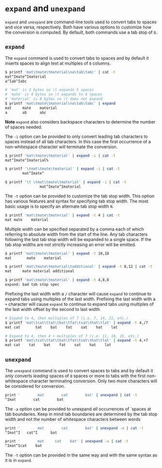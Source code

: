 # `expand` and `unexpand`
`expand` and `unexpand` are command-line tools used to convert tabs to spaces and vice versa, respectively. Both have various options to customize how the conversion is computed. By default, both commands use a tab stop of `8`.

## `expand`
The `expand` command is used to convert tabs to spaces and by default it inserts spaces to align text at multiples of `8` columns.

```bash
$ printf 'mat\tmate\tmaterial\na\tab\tabc' | cat -t
mat^Imate^Imaterial
a^Iab^Iabc

# 'mat' is 3 bytes so \t expands 5 spaces
# 'mate' is 4 bytes so \t expands to 4 spaces
# 'material' is 8 bytes so \t does not expand
$ printf 'mat\tmate\tmaterial\na\tab\tabc' | expand
mat     mate    material
a       ab      abc
```

**Note** `expand` also considers backspace characters to determine the number of spaces needed.

The `-i` option can be provided to only convert leading tab characters to spaces instead of all tab characters. In this case the first occurrence of a non-whitespace character will terminate the conversion.

```bash
$ printf 'mat\tmate\tmaterial' | expand -i | cat -t
mat^Imate^Imaterial%

$ printf '\tmat\tmate\tmaterial' | expand -i | cat -t
        mat^Imate^

$ printf '\t \tmat\tmate\tmaterial' | expand -i | cat -t
                mat^Imate^Imaterial
```

The `-t` option can be provided to customize the tab stop width. This option has various features and syntax for specifying tab stop width. The most basic usage is to specify an alternate tab stop width `N`.

```bash
$ printf 'mat\tmate\tmaterial' | expand -t 4 | cat -t
mat mate    material
```

Multiple width can be specified separated by a comma each of which referring to absolute width from the start of the line. Any tab characters following the last tab stop width will be expanded to a single space. If the tab stop widths are not strictly increasing an error will be emitted.

```bash
$ printf 'mat\tmate\tmaterial' | expand -t 10,18
mat       mate    material

$ printf 'mat\tmate\tmaterial\tadditional' | expand -t 8,12 | cat -t
mat     mate material additional

$ printf 'mat\tmate\tmaterial' | expand -t 4,8,8
expand: bad tab stop spec
```

Prefixing the last width with a `/` character will cause `expand` to continue to expand tabs using multiples of the last width. Prefixing the last width with a `+` character will cause `expand` to continue to expand tabs using multiples of the last width offset by the second to last width.

```bash
# Expand to 4, then multiples of 7 (i.e. 7, 14, 21, etc.)
$ printf 'mat\tcat\ttat\tbat\tfat\tsat\that\tlat' | expand -t 4,/7
mat cat       tat    bat    fat    sat    hat    lat

# Expand to 4, then 4 + multiples of 7 (i.e. 11, 18, 25, etc.)
$ printf 'mat\tcat\ttat\tbat\tfat\tsat\that\tlat' | expand -t 4,+7
mat cat    tat    bat    fat    sat    hat    lat
```

## `unexpand`
The `unexpand` command is used to convert spaces to tabs and by default it *only* converts *leading* spaces of `8` spaces or more to tabs with the first non-whitespace character terminating conversion. Only two more characters will be considered for conversion.

```bash
print '        mat        cat        bat' | unexpand | cat -t
^Imat        cat        bat
```

The `-a` option can be provided to unexpand *all* occurrences of `spaces at tab boundaries. Keep in mind tab boundaries are determined by the tab stop width and not the number of whitespace characters between words

```bash
print '        mat        cat        bat' | unexpand -a | cat -t
^Imat^I   cat^I      bat

print '        mat     cat    bat' | unexpand -a | cat -t
^Imat^Icat    bat
```

The `-t` option can be provided in the same way and with the same syntax as it is in `expand`.
